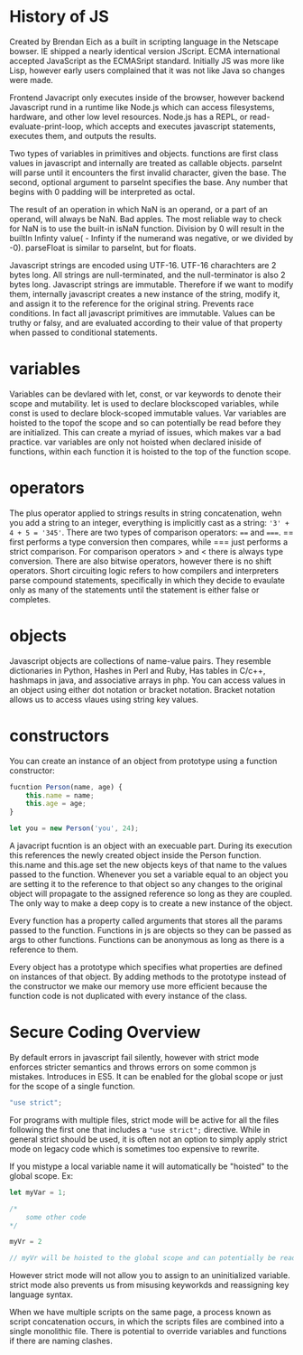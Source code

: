 # History of JS
Created by Brendan Eich as a built in scripting language in the Netscape bowser. IE shipped a nearly identical version JScript. ECMA international accepted JavaScript as the ECMASript standard. Initially JS was more like Lisp, however early users complained that it was not like Java so changes were made. 

Frontend Javacript only executes inside of the browser, however backend Javascript rund in a runtime like Node.js which can access filesystems, hardware, and other low level resources.
Node.js has a REPL, or read-evaluate-print-loop, which accepts and executes javascript statements, executes them, and outputs the results.

Two types of variables in primitives and objects. functions are first class values in javascript and internally are treated as callable objects. parseInt will parse until it encounters the first invalid character, given the base. The second, optional argument to parseInt specifies the base. 
Any number that begins with 0 padding will be interpreted as octal.

The result of an operation in which NaN is an operand, or a part of an operand, will always be NaN. Bad apples. The most reliable way to check for NaN is to use the built-in isNaN function. Division by 0 will result in the builtIn Infinty value( - Infinty if the numerand was negative, or we divided by -0). parseFloat is similar to parseInt, but for floats.

Javascript strings are encoded using UTF-16. UTF-16 charachters are 2 bytes long. All strings are null-terminated, and the null-terminator is also 2 bytes long. Javascript strings are immutable. Therefore if we want to modify them, internally javascript creates a new instance of the string, modify it, and assign it to the reference for the original string. Prevents race conditions. In fact all javascript primitives are immutable. Values can be truthy or falsy, and are evaluated according to their value of that property when passed to conditional statements.

# variables

Variables can be devlared with let, const, or var keywords to denote their scope and mutability. let is used to declare blockscoped variables, while const is used to declare block-scoped immutable values. Var variables are hoisted to the topof the scope and so can potentially be read before they are initialized. This can create a myriad of issues, which makes var a bad practice. var variables are only not hoisted when declared iniside of functions, within each function it is hoisted to the top of the function scope.

# operators

The plus operator applied to strings results in string concatenation, wehn you add a string to an integer, everything is implicitly cast as a string: `'3' + 4 + 5 = '345'`.  There are two types of comparison operators: `==` and `===`. == first performs a type conversion then compares, while === just performs a strict comparison. For comparison operators > and < there is always type conversion. There are also bitwise operators, however there is no shift operators.
Short circuiting logic refers to how compilers and interpreters parse compound statements, specifically in which they decide to evaulate only as many of the statements until the statement is either false or completes.

# objects

Javascript objects are collections of name-value pairs. They resemble dictionaries in Python, Hashes in Perl and Ruby, Has tables in C/c++, hashmaps in java, and associative arrays in php. You can access values in an object using either dot notation or bracket notation. Bracket notation allows us to access vlaues using string key values.

# constructors

You can create an instance of an object from prototype using a function constructor:

```javascript
fucntion Person(name, age) {
	this.name = name;
	this.age = age;
}

let you = new Person('you', 24);
```

A javacript fucntion is an object with an execuable part. During its execution this references the newly created object inside the Person function. this.name and this.age set the new objects keys of that name to the values passed to the function. Whenever you set a variable equal to an object you are setting it to the reference to that object so any changes to the original object will propagate to the assigned reference so long as they are coupled. The only way to make a deep copy is to create a new instance of the object.

Every function has a property called arguments that stores all the params passed to the function. Functions in js are objects so they can be passed as args to other functions. Functions can be anonymous as long as there is a reference to them. 

Every object has a prototype which specifies what properties are defined on instances of that object. By adding methods to the prototype instead of the constructor we make our memory use more efficient because the function code is not duplicated with every instance of the class.

# Secure Coding Overview

By default errors in javascript fail silently, however with strict mode enforces stricter semantics and throws errors on some common js mistakes. Introduces in ES5. It can be enabled for the global scope or just for the scope of a single function. 

```javascript
"use strict";
```

For programs with multiple files, strict mode will be active for all the files following the first one that includes a `"use strict";` directive. While in general strict should be used, it is often not an option to simply apply strict mode on legacy code which is sometimes too expensive to rewrite.

If you mistype a local variable name it will automatically be "hoisted" to the global scope. Ex:

```javascript
let myVar = 1;

/*
	some other code
*/

myVr = 2

// myVr will be hoisted to the global scope and can potentially be read by third-party scripts. Because let/var/const is not used it will be written as a property on the window/global object.
```

However strict mode will not allow you to assign to an uninitialized variable. strict mode also prevents us from misusing keyworkds and reassigning key language syntax. 

When we have multiple scripts on the same page, a process known as script concatenation occurs, in which the scripts files are combined into a single monolithic file. There is potential to override variables and functions if there are naming clashes. 